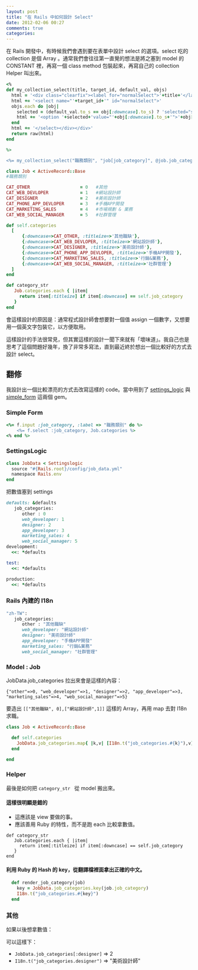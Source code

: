 ```yaml
---
layout: post
title: "在 Rails 中如何設計 Select"
date: 2012-02-06 00:27
comments: true
categories: 
---
```


在 Rails 開發中，有時候我們會遇到要在表單中設計 select 的選項。select 吃的 collection 是個 Array 。通常我們會往往第一直覺的想法是將之塞到 model 的 CONSTANT 裡，再寫一個 class method 包裝起來，再寫自己的 collection Helper 叫出來。

``` ruby
<%
def my_collection_select(title, target_id, default_val, objs)
  html = '<div class="clearfix"><label for="normalSelect">'+title+'</label><div class="input">'
  html += '<select name="'+target_id+'" id="normalSelect">'
  objs.each do |obj|
    selected = (default_val.to_s == obj[:downcase].to_s) ? 'selected="selected"' : ''
    html += '<option '+selected+'value="'+obj[:downcase].to_s+'">'+obj[:titleize]+'</option>'
  end 
  html += '</select></div></div>'
  return raw(html)
end

%>

<%= my_collection_select("職務類別", "job[job_category]", @job.job_category, Job.categories) %>
```

``` ruby
class Job < ActiveRecord::Base
#職務類別

CAT_OTHER                   = 0   #其他
CAT_WEB_DEVLOPER            = 1   #網站設計師
CAT_DESIGNER                = 2   #美術設計師
CAT_PHONE_APP_DEVLOPER      = 3   #手機APP開發
CAT_MARKETING_SALES         = 4   #市場規劃 & 業務
CAT_WEB_SOCIAL_MANAGER      = 5   #社群管理

def self.categories
  [
      {:downcase=>CAT_OTHER, :titleize=>'其他職缺'},
      {:downcase=>CAT_WEB_DEVLOPER, :titleize=>'網站設計師'},
      {:downcase=>CAT_DESIGNER, :titleize=>'美術設計師'},
      {:downcase=>CAT_PHONE_APP_DEVLOPER, :titleize=>'手機APP開發'},
      {:downcase=>CAT_MARKETING_SALES, :titleize=>'行銷&業務'},
      {:downcase=>CAT_WEB_SOCIAL_MANAGER, :titleize=>'社群管理'}
  ]
end

def category_str
   Job.categories.each { |item| 
     return item[:titleize] if item[:downcase] == self.job_category 
   }
end

```

會這樣設計的原因是：通常程式設計師會想要對一個值 assign 一個數字，又想要用一個英文字包裝它，以方便取用。

這樣設計的手法很常見，但其實這樣的設計一聞下來就有「壞味道」。我自己也是思考了這個問題好幾年，換了非常多寫法，直到最近終於想出一個比較好的方式去設計 select。

## 翻修

我設計出一個比較漂亮的方式去改寫這樣的 code。當中用到了 [settings_logic](https://github.com/binarylogic/settingslogic) 與 [simple_form](https://github.com/plataformatec/simple_form) 這兩個 gem。

### Simple Form

``` ruby
<%= f.input :job_category, :label => "職務類別" do %>
    <%= f.select :job_category, Job.categories %>
<% end %>
```

### SettingsLogic

``` ruby app/models/job_data.rb
class JobData < Settingslogic
  source "#{Rails.root}/config/job_data.yml"
  namespace Rails.env
end
```

把數值塞到 settings

``` ruby config/job_data.yml
defaults: &defaults
   job_categories:
      other : 0
      web_developer: 1
      designer: 2
      app_developer: 3
      marketing_sales: 4
      web_social_manager: 5
development:
  <<: *defaults

test:
  <<: *defaults

production:
  <<: *defaults
```

### Rails 內建的 I18n

``` ruby config/locals/job.zh-TW.yml
"zh-TW":
   job_categories:
      other : "其他職缺"
      web_developer: "網站設計師"
      designer: "美術設計師"
      app_developer: "手機APP開發"
      marketing_sales: "行銷&業務"
      web_social_manager: "社群管理"
```
### Model : Job

JobData.job_categories 拉出來會是這樣的內容：

`{"other"=>0, "web_developer"=>1, "designer"=>2, "app_developer"=>3, "marketing_sales"=>4, "web_social_manager"=>5} `

要造出 `[["其他職缺", 0],["網站設計師",1]]` 這樣的 Array，再用 map 去對 I18n 求職。

``` ruby app/modesl/job.rb
class Job < ActiveRecord::Base

  def self.categories
    JobData.job_categories.map{ |k,v| [I18n.t("job_categories.#{k}"),v] }
  end

end
```

### Helper

最後是如何把 `category_str ` 從 model 搬出來。

#### 這樣很明顯是錯的

* 這應該是 view 要做的事。
* 應該善用 Ruby 的特性，而不是跑 each 比較拿數值。

```
def category_str
   Job.categories.each { |item| 
     return item[:titleize] if item[:downcase] == self.job_category 
   }
end
```

#### 利用 Ruby 的 Hash 的 key，從翻譯檔裡面拿出正確的中文。

``` ruby app/helpers/job_helper.rb
  def render_job_category(job)
    key = JobData.job_categories.key(job.job_category)
    I18n.t("job_categories.#{key}")
  end
```

### 其他

如果以後想拿數值：

可以這樣下：

* `JobData.job_categories[:designer]` => 2
* `I18n.t("job_categories.designer")` => "美術設計師" 
